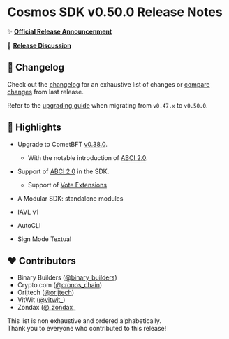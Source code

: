 # Cosmos SDK v0.50.0 Release Notes

✨ [**Official Release Announcenment**](https://blog.cosmos.network)

💬 [**Release Discussion**](https://github.com/cosmos/community)

## 📝 Changelog

Check out the [changelog](https://github.com/cosmos/cosmos-sdk/blob/v0.50.0/CHANGELOG.md) for an exhaustive list of changes or [compare changes](https://github.com/cosmos/cosmos-sdk/compare/release/v0.47.x...v0.50.0) from last release.

Refer to the [upgrading guide](https://github.com/cosmos/cosmos-sdk/blob/release/v0.50.x/UPGRADING.md) when migrating from `v0.47.x` to `v0.50.0`.

## 🚀 Highlights

* Upgrade to CometBFT [v0.38.0](https://github.com/cometbft/cometbft/blob/v0.38.0/CHANGELOG.md).
    * With the notable introduction of [ABCI 2.0](https://github.com/cometbft/cometbft/tree/v0.38.0/spec/abci).

* Support of [ABCI 2.0](https://github.com/cometbft/cometbft/tree/v0.38.0/spec/abci) in the SDK.
    * Support of [Vote Extensions](https://docs.cosmos.network/v0.50/build/building-apps/vote-extensions)

* A Modular SDK: standalone modules

* IAVL v1

* AutoCLI

* Sign Mode Textual

## ❤️ Contributors

* Binary Builders ([@binary_builders](https://twitter.com/binary_builders))
* Crypto.com ([@cronos_chain](https://twitter.com/cronos_chain))
* Orijtech ([@orijtech](https://twitter.com/orijtech))
* VitWit ([@vitwit_](https://twitter.com/vitwit_))
* Zondax ([@\_zondax\_](https://twitter.com/_zondax_)

This list is non exhaustive and ordered alphabetically.  
Thank you to everyone who contributed to this release!
